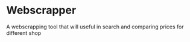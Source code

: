 # Webscrapper

A webscrapping tool that will useful in search and comparing prices for different shop
